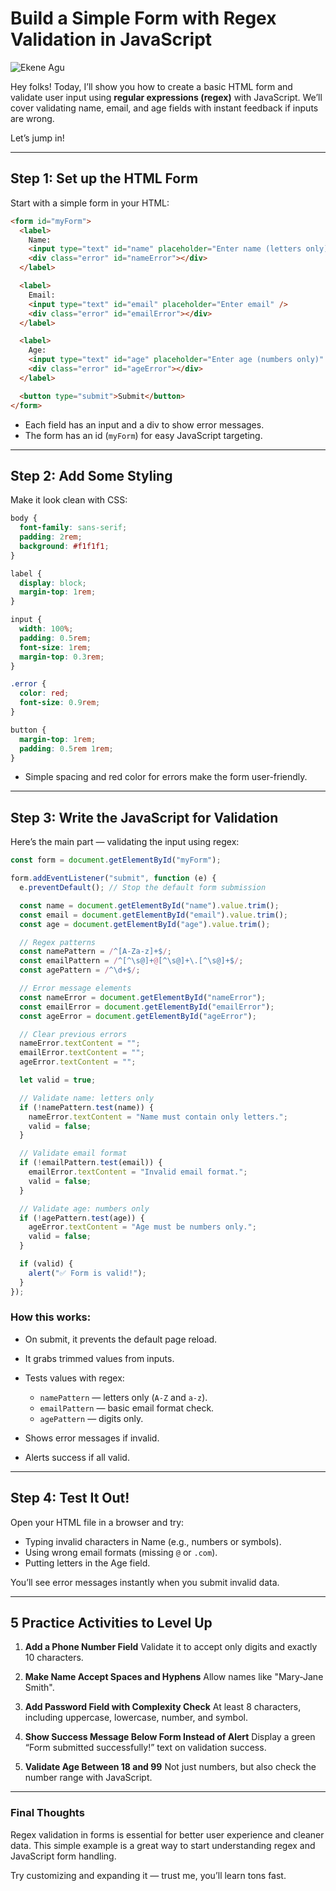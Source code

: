 # Build a Simple Form with Regex Validation in JavaScript

![Ekene Agu](https://agunechembaekene.wordpress.com/wp-content/uploads/2025/05/imagine_a_colorful_playful_web_developer_s_desk.jpeg)


Hey folks! Today, I’ll show you how to create a basic HTML form and validate user input using **regular expressions (regex)** with JavaScript. We’ll cover validating name, email, and age fields with instant feedback if inputs are wrong.

Let’s jump in!

---

## Step 1: Set up the HTML Form

Start with a simple form in your HTML:

```html
<form id="myForm">
  <label>
    Name:
    <input type="text" id="name" placeholder="Enter name (letters only)" />
    <div class="error" id="nameError"></div>
  </label>

  <label>
    Email:
    <input type="text" id="email" placeholder="Enter email" />
    <div class="error" id="emailError"></div>
  </label>

  <label>
    Age:
    <input type="text" id="age" placeholder="Enter age (numbers only)" />
    <div class="error" id="ageError"></div>
  </label>

  <button type="submit">Submit</button>
</form>
```

* Each field has an input and a div to show error messages.
* The form has an id (`myForm`) for easy JavaScript targeting.

---

## Step 2: Add Some Styling

Make it look clean with CSS:

```css
body {
  font-family: sans-serif;
  padding: 2rem;
  background: #f1f1f1;
}

label {
  display: block;
  margin-top: 1rem;
}

input {
  width: 100%;
  padding: 0.5rem;
  font-size: 1rem;
  margin-top: 0.3rem;
}

.error {
  color: red;
  font-size: 0.9rem;
}

button {
  margin-top: 1rem;
  padding: 0.5rem 1rem;
}
```

* Simple spacing and red color for errors make the form user-friendly.

---

## Step 3: Write the JavaScript for Validation

Here’s the main part — validating the input using regex:

```js
const form = document.getElementById("myForm");

form.addEventListener("submit", function (e) {
  e.preventDefault(); // Stop the default form submission

  const name = document.getElementById("name").value.trim();
  const email = document.getElementById("email").value.trim();
  const age = document.getElementById("age").value.trim();

  // Regex patterns
  const namePattern = /^[A-Za-z]+$/;
  const emailPattern = /^[^\s@]+@[^\s@]+\.[^\s@]+$/;
  const agePattern = /^\d+$/;

  // Error message elements
  const nameError = document.getElementById("nameError");
  const emailError = document.getElementById("emailError");
  const ageError = document.getElementById("ageError");

  // Clear previous errors
  nameError.textContent = "";
  emailError.textContent = "";
  ageError.textContent = "";

  let valid = true;

  // Validate name: letters only
  if (!namePattern.test(name)) {
    nameError.textContent = "Name must contain only letters.";
    valid = false;
  }

  // Validate email format
  if (!emailPattern.test(email)) {
    emailError.textContent = "Invalid email format.";
    valid = false;
  }

  // Validate age: numbers only
  if (!agePattern.test(age)) {
    ageError.textContent = "Age must be numbers only.";
    valid = false;
  }

  if (valid) {
    alert("✅ Form is valid!");
  }
});
```

### How this works:

* On submit, it prevents the default page reload.
* It grabs trimmed values from inputs.
* Tests values with regex:

  * `namePattern` — letters only (`A-Z` and `a-z`).
  * `emailPattern` — basic email format check.
  * `agePattern` — digits only.
* Shows error messages if invalid.
* Alerts success if all valid.

---

## Step 4: Test It Out!

Open your HTML file in a browser and try:

* Typing invalid characters in Name (e.g., numbers or symbols).
* Using wrong email formats (missing `@` or `.com`).
* Putting letters in the Age field.

You’ll see error messages instantly when you submit invalid data.

---

## 5 Practice Activities to Level Up

1. **Add a Phone Number Field**
   Validate it to accept only digits and exactly 10 characters.

2. **Make Name Accept Spaces and Hyphens**
   Allow names like "Mary-Jane Smith".

3. **Add Password Field with Complexity Check**
   At least 8 characters, including uppercase, lowercase, number, and symbol.

4. **Show Success Message Below Form Instead of Alert**
   Display a green “Form submitted successfully!” text on validation success.

5. **Validate Age Between 18 and 99**
   Not just numbers, but also check the number range with JavaScript.

---

### Final Thoughts

Regex validation in forms is essential for better user experience and cleaner data. This simple example is a great way to start understanding regex and JavaScript form handling.

Try customizing and expanding it — trust me, you’ll learn tons fast.